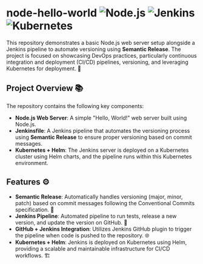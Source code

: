 # node-hello-world ![Node.js](https://img.shields.io/badge/Node.js-%20%20%20%20%20%20%20-green) ![Jenkins](https://img.shields.io/badge/Jenkins-%20%20%20%20%20%20-blue) ![Kubernetes](https://img.shields.io/badge/Kubernetes-%20%20%20%20-lightblue)

This repository demonstrates a basic Node.js web server setup alongside a Jenkins pipeline to automate versioning using **Semantic Release**. The project is focused on showcasing DevOps practices, particularly continuous integration and deployment (CI/CD) pipelines, versioning, and leveraging Kubernetes for deployment. 🚀

## Project Overview 📚

The repository contains the following key components:

- **Node.js Web Server**: A simple "Hello, World!" web server built using Node.js.
- **Jenkinsfile**: A Jenkins pipeline that automates the versioning process using **Semantic Release** to ensure proper versioning based on commit messages.
- **Kubernetes + Helm**: The Jenkins server is deployed on a Kubernetes cluster using Helm charts, and the pipeline runs within this Kubernetes environment.

## Features ⚙️

- **Semantic Release**: Automatically handles versioning (major, minor, patch) based on commit messages following the Conventional Commits specification. 🔖
- **Jenkins Pipeline**: Automated pipeline to run tests, release a new version, and update the version on GitHub. 🔄
- **GitHub + Jenkins Integration**: Utilizes Jenkins GitHub plugin to trigger the pipeline when code is pushed to the repository. 🌐
- **Kubernetes + Helm**: Jenkins is deployed on Kubernetes using Helm, providing a scalable and maintainable infrastructure for CI/CD workflows. 🏗️
